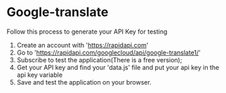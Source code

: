 # Google-translate
Follow this process to generate your API Key for testing

1. Create an account with 'https://rapidapi.com'
2. Go to 'https://rapidapi.com/googlecloud/api/google-translate1/'
3. Subscribe to test the application(There is a free version);
4. Get your API key and find your 'data.js' file and put your api key in the api key variable
5. Save and test the application on your browser.
